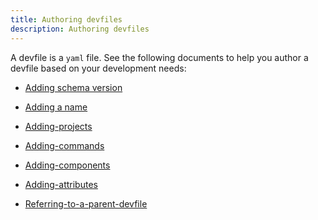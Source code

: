 ```yaml
---
title: Authoring devfiles
description: Authoring devfiles
---
```


A devfile is a `yaml` file. See the following documents to help you
author a devfile based on your development needs:

- [Adding schema version](./adding-schema-version)

- [Adding a name](./adding-a-name)

- [Adding-projects](./adding-projects)

- [Adding-commands](./adding-commands)

- [Adding-components](./adding-components)

- [Adding-attributes](./adding-attributes)

- [Referring-to-a-parent-devfile](./referring-to-a-parent-devfile)
